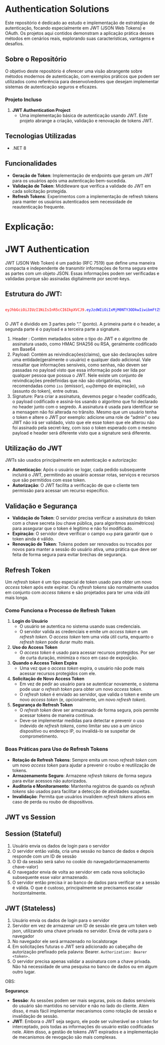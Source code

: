 # Authentication Solutions

Este repositório é dedicado ao estudo e implementação de estratégias de autenticação, focando especialmente em JWT (JSON Web Tokens) e OAuth. Os projetos aqui contidos demonstram a aplicação prática desses métodos em cenários reais, explorando suas características, vantagens e desafios.

## Sobre o Repositório

O objetivo deste repositório é oferecer uma visão abrangente sobre métodos modernos de autenticação, com exemplos práticos que podem ser utilizados como referência para desenvolvedores que desejam implementar sistemas de autenticação seguros e eficazes.

### Projeto Incluso

1. **JWT Authentication Project**
   - Uma implementação básica de autenticação usando JWT. Este projeto abrange a criação, validação e renovação de tokens JWT.

## Tecnologias Utilizadas

- .NET 8

## Funcionalidades

- **Geração de Token**: Implementação de endpoints que geram um JWT para os usuários após uma autenticação bem-sucedida.
- **Validação de Token**: Middleware que verifica a validade do JWT em cada solicitação protegida.
- **Refresh Tokens**: Experimentos com a implementação de refresh tokens para manter os usuários autenticados sem necessidade de reautenticação frequente.

# Explicação:

# JWT Authentication

JWT (JSON Web Token) é um padrão (RFC 7519) que define uma maneira compacta e independente de transmitir informações de forma segura entre as partes com um objeto JSON. Essas informações podem ser verificadas e validadas porque são assinadas digitalmente por secret-keys.

## Estrutura do JWT:

<pre>
<code>
<span style="color:red;">eyJhbGciOiJIUzI1NiIsInR5cCI6IkpXVCJ9</span>.<span style="color:blue;">eyJzdWIiOiIxMjM0NTY3ODkwIiwibmFtZSI6IkpvaG4gRG9lIiwiaWF0IjoxNTE2MjM5MDIyfQ</span>.<span style="color:green;">SflKxwRJSMeKKF2QT4fwpMeJf36POk6yJV_adQssw5c</span>
</code>
</pre>


O JWT é dividido em 3 partes pelo “.” (ponto). A primeira parte é o header, a segunda parte é o payload e a terceira parte a signature.

1. Header : Contém metadados sobre o tipo do JWT e o algoritmo de assinatura usado, como HMAC SHA256 ou RSA, geralmente codificado em Base64
2. Payload: Contém as reivindicações(claims), que são declarações sobre uma entidade(geralmente o usuário) e qualquer dado adicional. Vale ressaltar que informações sensíveis, como senhas, não devem ser passadas no payload visto que essa informação pode ser lida por qualquer pessoa que possua o JWT. Nele existe um conjunto de reivindicações predefinidas que não são obrigatórias, mas recomendadas como `iss` (emissor), `exp`(tempo de expiração), `sub` (assunto do token), entre outras.
3. Signature: Para criar a assinatura, devemos pegar o header codificado, o payload codificado e assiná-los usando o algoritmo que foi declarado no header junto com o segredo. A assinatura é usada para identificar se a mensagem não foi alterada no trânsito. Mesmo que um usuário tenha o token e altere o JWT por exemplo: adicione uma role de “admin” o seu JWT não irá ser validado, visto que ele esse token que ele alterou não foi assinado pela secret-key, com isso o token esperado com o mesmo payload e header será diferente visto que a signature será diferente. 

## Utilização do JWT

JWTs são usados principalmente em autenticação e autorização:

- **Autenticação**: Após o usuário se logar, cada pedido subsequente incluirá o JWT, permitindo ao usuário acessar rotas, serviços e recursos que são permitidos com esse token.
- **Autorização**: O JWT facilita a verificação de que o cliente tem permissão para acessar um recurso específico.

## Validação e Segurança

- **Validação do Token**: O servidor precisa verificar a assinatura do token com a chave secreta (ou chave pública, para algoritmos assimétricos) para assegurar que o token é legítimo e não foi modificado.
- **Expiração**: O servidor deve verificar o campo `exp` para garantir que o token ainda é válido.
- **Renovação de Token**: Tokens podem ser renovados ou trocados por novos para manter a sessão do usuário ativa, uma prática que deve ser feita de forma segura para evitar brechas de segurança.

## Refresh Token

Um *refresh token* é um tipo especial de token usado para obter um novo *access token* após este expirar. Os *refresh tokens* são normalmente usados em conjunto com *access tokens* e são projetados para ter uma vida útil mais longa.

### Como Funciona o Processo de Refresh Token

1. **Login do Usuário**
    - O usuário se autentica no sistema usando suas credenciais.
    - O servidor valida as credenciais e emite um *access token* e um *refresh token*. O *access token* tem uma vida útil curta, enquanto o *refresh token* pode durar muito mais.
2. **Uso do Access Token**
    - O *access token* é usado para acessar recursos protegidos. Por ser de curta duração, minimiza o risco em caso de exposição.
3. **Quando o Access Token Expira**
    - Uma vez que o *access token* expira, o usuário não pode mais acessar recursos protegidos com ele.
4. **Solicitação de Novo Access Token**
    - Em vez de pedir ao usuário para se autenticar novamente, o sistema pode usar o *refresh token* para obter um novo *access token*.
    - O *refresh token* é enviado ao servidor, que valida o token e emite um novo *access token* (e, opcionalmente, um novo *refresh token*).
5. **Segurança do Refresh Token**
    - O *refresh token* deve ser armazenado de forma segura, pois permite acessar tokens de maneira contínua.
    - Deve-se implementar medidas para detectar e prevenir o uso indevido de *refresh tokens*, como limitar seu uso a um único dispositivo ou endereço IP, ou invalidá-lo se suspeitar de comprometimento.

### Boas Práticas para Uso de Refresh Tokens

- **Rotação de Refresh Tokens**: Sempre emita um novo *refresh token* com um novo *access token* para ajudar a prevenir o roubo e reutilização de tokens.
- **Armazenamento Seguro**: Armazene *refresh tokens* de forma segura para evitar acessos não autorizados.
- **Auditoria e Monitoramento**: Mantenha registros de quando os *refresh tokens* são usados para facilitar a detecção de atividades suspeitas.
- **Invalidação**: Permita que usuários invalidem *refresh tokens* ativos em caso de perda ou roubo de dispositivos.

## JWT vs Session

## Session (Stateful)

1. Usuário envia os dados de login para o servidor
2. O servidor então valida, cria uma sessão no banco de dados e depois responde com um ID de sessão
3. O ID da sessão será salvo no cookie do navegador(armazenamento chave-valor)
4. O navegador envia de volta ao servidor em cada nova solicitação subsequente esse valor armazenado.
5. O servidor então precisa ir ao banco de dados para verificar se a sessão é válida. O que é custoso, principalmente se precisamos escalar horizontalmente.

## JWT (Stateless)

1. Usuário envia os dados de login para o servidor
2. Servidor em vez de armazenar um ID de sessão ele gera um token web json, utilizando uma chave privada no servidor. Envia de volta para o navegador
3. No navegador ele será armazenado no localstorage
4. Em solicitações futuras o JWT será adicionado ao cabeçalho de autorização prefixado pela palavra: Bearer.  `Authorization: Bearer <token>.`
5. O servidor precisa apenas validar a assinatura com a chave privada. Não há necessidade de uma pesquisa no banco de dados ou em algum outro lugar.

OBS:

**Segurança**:

- **Sessão**: As sessões podem ser mais seguras, pois os dados sensíveis do usuário são mantidos no servidor e não no lado do cliente. Além disso, é mais fácil implementar mecanismos como rotação de sessão e invalidação de sessão.
- **JWT**: Embora o JWT seja seguro, ele pode ser vulnerável se o token for interceptado, pois todas as informações do usuário estão codificadas nele. Além disso, a gestão de tokens JWT expirados e a implementação de mecanismos de revogação são mais complexas.